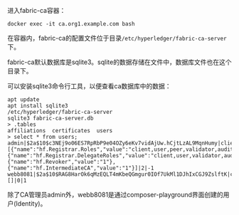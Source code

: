 进入fabric-ca容器：
```
docker exec -it ca.org1.example.com bash
```
在容器内，fabric-ca的配置文件位于目录`/etc/hyperledger/fabric-ca-server`下。

fabric-ca默认数据库是sqlite3。sqlite的数据存储在文件中，数据库文件也在这个目录下。

可以安装sqlite3命令行工具，以便查看ca数据库中的数据：
```
apt update
apt install sqlite3
/etc/hyperledger/fabric-ca-server
sqlite3 fabric-ca-server.db
> .tables
affiliations  certificates  users
> select * from users;
admin|$2a$10$c3NEj9o06ES7RpRbP9e04OZy6eKv7vidAjUw.hCjtLzAL9MqnHumy|client||[{"name":"hf.Registrar.Roles","value":"client,user,peer,validator,auditor"},{"name":"hf.Registrar.DelegateRoles","value":"client,user,validator,auditor"},{"name":"hf.Revoker","value":"1"},{"name":"hf.IntermediateCA","value":"1"}]|2|-1
webb8081|$2a$10$RAG8HarOk6qMzEQLT4mKbeQGmgur0IOf7UkMl1DJhIxCGJ9ZslftK|client|org1|[]|0|1
```
除了CA管理员admin外，webb8081是通过composer-playground界面创建的用户(Identity)。

